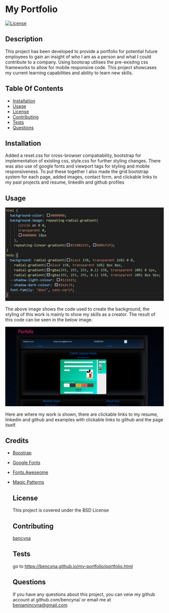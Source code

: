 # My Portfolio

[![License](https://img.shields.io/badge/License-MIT-blue.svg)](https://opensource.org/licenses/MIT)

## Description

This project has been developed to provide a portfolio for potential future employees to gain an insight of who I am as a person and what I could contribute to a company. Using bootsrap utilises the pre-exisitng css frameworks to allow for mobile responsive code. This project showcases my current learning capabilities and ability to learn new skills.

## Table Of Contents

- [Installation](##Installation)
- [Usage](##Usage)
- [License](##License)
- [Contributing](##Contributing)
- [Tests](##Tests)
- [Questions](##Questions)

## Installation

Added a reset.css for cross-browser compatiability, bootstrap for implementation of existing css, style.css for further styling changes. There was also use of google fonts and viewport tags for styling and mobile responsiveness. To put these together I also made the grid bootstrap system for each page, added images, contact form, and clickable links to my past projects and resume, linkedIn and github profiles

## Usage

![Image of background style code](./asset/images/screenshotcode.jpg)

The above image shows the code used to create the background, the styling of this work is mainly to show my skills as a creator. The result of this code can be seen in the below image.

![Image of portfolio](./asset/images/screenshotportfolio.jpg)

Here are where my work is shown, there are clickable links to my resume, linkedin and github and examples with clickable links to github and the page itself.

## Credits

- [Boostrap](https://getbootstrap.com/)
- [Google Fonts](https://fonts.google.com/)
- [Fonts.Aweseome](https://fontawesome.com/)
- [Magic Patterns](https://www.magicpattern.design/tools/css-backgrounds)

  ## License

  This project is covered under the BSD License

  ## Contributing

  [bencyna](https://github.com/bencyna/)

  ## Tests

  go to https://bencyna.github.io/my-portfolio/portfolio.html

  ## Questions

  If you have any questions about this project, you can veiw my github account at github.com/bencyna/ or email me at benjamincyna@gmail.com
